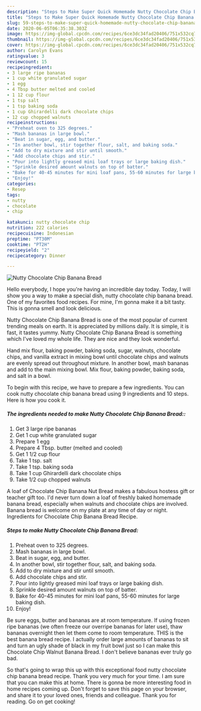 ```yaml
---
description: "Steps to Make Super Quick Homemade Nutty Chocolate Chip Banana Bread"
title: "Steps to Make Super Quick Homemade Nutty Chocolate Chip Banana Bread"
slug: 59-steps-to-make-super-quick-homemade-nutty-chocolate-chip-banana-bread
date: 2020-06-05T06:35:38.303Z
image: https://img-global.cpcdn.com/recipes/6ce3dc34fad20406/751x532cq70/nutty-chocolate-chip-banana-bread-recipe-main-photo.jpg
thumbnail: https://img-global.cpcdn.com/recipes/6ce3dc34fad20406/751x532cq70/nutty-chocolate-chip-banana-bread-recipe-main-photo.jpg
cover: https://img-global.cpcdn.com/recipes/6ce3dc34fad20406/751x532cq70/nutty-chocolate-chip-banana-bread-recipe-main-photo.jpg
author: Carolyn Evans
ratingvalue: 3
reviewcount: 15
recipeingredient:
- 3 large ripe bananas
- 1 cup white granulated sugar
- 1 egg
- 4 Tbsp butter melted and cooled
- 1 12 cup flour
- 1 tsp salt
- 1 tsp baking soda
- 1 cup Ghirardelli dark chocolate chips
- 12 cup chopped walnuts
recipeinstructions:
- "Preheat oven to 325 degrees."
- "Mash bananas in large bowl."
- "Beat in sugar, egg, and butter."
- "In another bowl, stir together flour, salt, and baking soda."
- "Add to dry mixture and stir until smooth."
- "Add chocolate chips and stir."
- "Pour into lightly greased mini loaf trays or large baking dish."
- "Sprinkle desired amount walnuts on top of batter."
- "Bake for 40-45 minutes for mini loaf pans, 55-60 minutes for large baking dish."
- "Enjoy!"
categories:
- Resep
tags:
- nutty
- chocolate
- chip

katakunci: nutty chocolate chip
nutrition: 222 calories
recipecuisine: Indonesian
preptime: "PT30M"
cooktime: "PT2H"
recipeyield: "2"
recipecategory: Dinner

---
```



![Nutty Chocolate Chip Banana Bread](https://img-global.cpcdn.com/recipes/6ce3dc34fad20406/751x532cq70/nutty-chocolate-chip-banana-bread-recipe-main-photo.jpg)

Hello everybody, I hope you're having an incredible day today. Today, I will show you a way to make a special dish, nutty chocolate chip banana bread. One of my favorites food recipes. For mine, I'm gonna make it a bit tasty. This is gonna smell and look delicious.

Nutty Chocolate Chip Banana Bread is one of the most popular of current trending meals on earth. It is appreciated by millions daily. It is simple, it is fast, it tastes yummy. Nutty Chocolate Chip Banana Bread is something which I've loved my whole life. They are nice and they look wonderful.

Hand mix flour, baking powder, baking soda, sugar, walnuts, chocolate chips, and vanilla extract in mixing bowl until chocolate chips and walnuts are evenly spread out throughout mixture. In another bowl, mash bananas and add to the main mixing bowl. Mix flour, baking powder, baking soda, and salt in a bowl.


To begin with this recipe, we have to prepare a few ingredients. You can cook nutty chocolate chip banana bread using 9 ingredients and 10 steps. Here is how you cook it.

##### The ingredients needed to make Nutty Chocolate Chip Banana Bread::

1. Get 3 large ripe bananas
1. Get 1 cup white granulated sugar
1. Prepare 1 egg
1. Prepare 4 Tbsp. butter (melted and cooled)
1. Get 1 1/2 cup flour
1. Take 1 tsp. salt
1. Take 1 tsp. baking soda
1. Take 1 cup Ghirardelli dark chocolate chips
1. Take 1/2 cup chopped walnuts


A loaf of Chocolate Chip Banana Nut Bread makes a fabulous hostess gift or teacher gift too. I&#39;d never turn down a loaf of freshly baked homemade banana bread, especially when walnuts and chocolate chips are involved. Banana bread is welcome on my plate at any time of day or night. Ingredients for Chocolate Chip Banana Bread Recipe. 

##### Steps to make Nutty Chocolate Chip Banana Bread:

1. Preheat oven to 325 degrees.
1. Mash bananas in large bowl.
1. Beat in sugar, egg, and butter.
1. In another bowl, stir together flour, salt, and baking soda.
1. Add to dry mixture and stir until smooth.
1. Add chocolate chips and stir.
1. Pour into lightly greased mini loaf trays or large baking dish.
1. Sprinkle desired amount walnuts on top of batter.
1. Bake for 40-45 minutes for mini loaf pans, 55-60 minutes for large baking dish.
1. Enjoy!


Be sure eggs, butter and bananas are at room temperature. If using frozen ripe bananas (we often freeze our overripe bananas for later use), thaw bananas overnight then let them come to room temperature. THIS is the best banana bread recipe. I actually order large amounts of bananas to sit and turn an ugly shade of black in my fruit bowl just so I can make this Chocolate Chip Walnut Banana Bread. I don&#39;t believe bananas ever truly go bad. 

So that's going to wrap this up with this exceptional food nutty chocolate chip banana bread recipe. Thank you very much for your time. I am sure that you can make this at home. There is gonna be more interesting food in home recipes coming up. Don't forget to save this page on your browser, and share it to your loved ones, friends and colleague. Thank you for reading. Go on get cooking!
